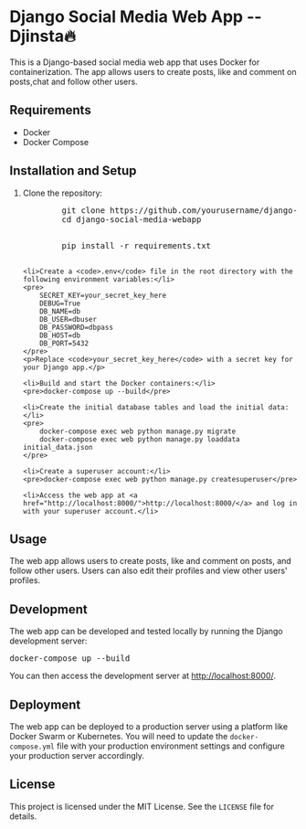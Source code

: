 <!DOCTYPE html>
<html>
<head>
</head>
<body>
	<h1>Django Social Media Web App -- Djinsta🔥</h1>
<p>This is a Django-based social media web app that uses Docker for containerization. The app allows users to create posts, like and comment on posts,chat and follow other users.</p>

<h2>Requirements</h2>

<ul>
	<li>Docker</li>
	<li>Docker Compose</li>
</ul>

<h2>Installation and Setup</h2>

<ol>
	<li>Clone the repository:</li>
	<pre>
		git clone https://github.com/yourusername/django-social-media-webapp.git
		cd django-social-media-webapp
	</pre>
	<pre>
		pip install -r requirements.txt
	</pre>

	<li>Create a <code>.env</code> file in the root directory with the following environment variables:</li>
	<pre>
		SECRET_KEY=your_secret_key_here
		DEBUG=True
		DB_NAME=db
		DB_USER=dbuser
		DB_PASSWORD=dbpass
		DB_HOST=db
		DB_PORT=5432
	</pre>
	<p>Replace <code>your_secret_key_here</code> with a secret key for your Django app.</p>

	<li>Build and start the Docker containers:</li>
	<pre>docker-compose up --build</pre>

	<li>Create the initial database tables and load the initial data:</li>
	<pre>
		docker-compose exec web python manage.py migrate
		docker-compose exec web python manage.py loaddata initial_data.json
	</pre>

	<li>Create a superuser account:</li>
	<pre>docker-compose exec web python manage.py createsuperuser</pre>

	<li>Access the web app at <a href="http://localhost:8000/">http://localhost:8000/</a> and log in with your superuser account.</li>
</ol>

<h2>Usage</h2>

<p>The web app allows users to create posts, like and comment on posts, and follow other users. Users can also edit their profiles and view other users' profiles.</p>

<h2>Development</h2>

<p>The web app can be developed and tested locally by running the Django development server:</p>
<pre>docker-compose up --build</pre>
<p>You can then access the development server at <a href="http://localhost:8000/">http://localhost:8000/</a>.</p>

<h2>Deployment</h2>

<p>The web app can be deployed to a production server using a platform like Docker Swarm or Kubernetes. You will need to update the <code>docker-compose.yml</code> file with your production environment settings and configure your production server accordingly.</p>

<h2>License</h2>

<p>This project is licensed under the MIT License. See the <code>LICENSE</code> file for details.</p>
</body>
</html>

